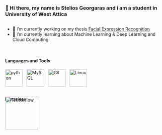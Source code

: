 ### 👋 Hi there, my name is Stelios Georgaras and i am a student in University of West Attica

## 

- 🔭 I’m currently working on my thesis [Facial Expression Recognition](https://github.com/steliosgrs/Facial-Expression-Recognition)
- 🌱 I’m currently learning about Machine Learning & Deep Learning and Cloud Computing

<br>

<!-- ![Anurag's GitHub stats](https://github-readme-stats.vercel.app/api?username=steliosgrs&show_icons=true&theme=radical)


![Top Langs](https://github-readme-stats.vercel.app/api/top-langs/?username=steliosgrs) -->


#### Languages and Tools:
<img align="left" alt="python" width="56px" src="https://cdn.jsdelivr.net/gh/devicons/devicon/icons/python/python-original.svg" style="padding-right:10px;" /> 
<img align="left" alt="MySQL" width="56px" src="https://cdn.jsdelivr.net/gh/devicons/devicon/icons/mysql/mysql-original-wordmark.svg"  style="padding-right:10px;" />

<img align="left" alt="Git" width="56px" src="https://cdn.jsdelivr.net/gh/devicons/devicon/icons/git/git-original.svg" style="padding-right:10px;" />

<img align="left" alt="Linux" width="56px" src="https://cdn.jsdelivr.net/gh/devicons/devicon/icons/linux/linux-original.svg" style="padding-right:10px;" />

<br><br><br><br>

#### Libraries:
<img alt="Tensorflow" width="106px" src="https://cdn.jsdelivr.net/gh/devicons/devicon/icons/tensorflow/tensorflow-original-wordmark.svg" style="margin-top:-35px;" />

<!-- <img align="left" alt="Numpy" width="106px" src="https://cdn.jsdelivr.net/gh/devicons/devicon/icons/numpy/numpy-original-wordmark.svg" /> -->